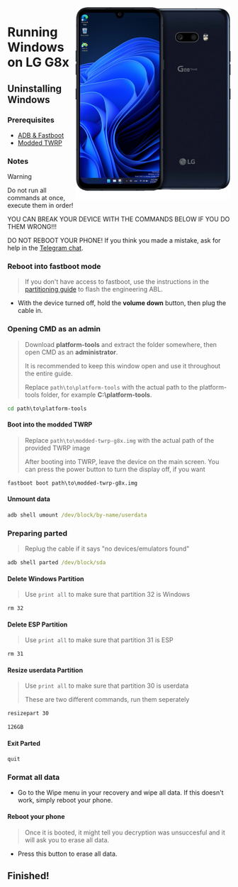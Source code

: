 <img align="right" src="https://github.com/n00b69/woa-mh2lm/blob/main/mh2lm.png" width="350" alt="Windows 11 running on mh2lm">

# Running Windows on LG G8x

## Uninstalling Windows 

### Prerequisites
- [ADB & Fastboot](https://developer.android.com/studio/releases/platform-tools) 
  
- [Modded TWRP](https://github.com/n00b69/woa-mh2lm/releases/download/Recoveries/Modded-twrp-g8x.img) 

### Notes
> [!WARNING]
> 
> Do not run all commands at once, execute them in order!
>
> YOU CAN BREAK YOUR DEVICE WITH THE COMMANDS BELOW IF YOU DO THEM WRONG!!!
>
> DO NOT REBOOT YOUR PHONE! If you think you made a mistake, ask for help in the [Telegram chat](https://t.me/woahelperchat). 

### Reboot into fastboot mode
> If you don't have access to fastboot, use the instructions in the [partitioning guide](1-partition.md) to flash the engineering ABL.
- With the device turned off, hold the **volume down** button, then plug the cable in.

### Opening CMD as an admin
> Download **platform-tools** and extract the folder somewhere, then open CMD as an **administrator**.
>
> It is recommended to keep this window open and use it throughout the entire guide.
> 
> Replace `path\to\platform-tools` with the actual path to the platform-tools folder, for example **C:\platform-tools**.
```cmd
cd path\to\platform-tools
``` 

#### Boot into the modded TWRP
> Replace `path\to\modded-twrp-g8x.img` with the actual path of the provided TWRP image
>
> After booting into TWRP, leave the device on the main screen. You can press the power button to turn the display off, if you want
```cmd
fastboot boot path\to\modded-twrp-g8x.img
``` 

#### Unmount data
```cmd
adb shell umount /dev/block/by-name/userdata
```

### Preparing parted
> Replug the cable if it says "no devices/emulators found"
```cmd
adb shell parted /dev/block/sda
``` 

#### Delete Windows Partition
> Use `print all` to make sure that partition 32 is Windows
```cmd
rm 32
``` 

#### Delete ESP Partition
> Use `print all` to make sure that partition 31 is ESP
```cmd
rm 31
``` 

#### Resize userdata Partition
> Use `print all` to make sure that partition 30 is userdata
>
> These are two different commands, run them seperately
```cmd
resizepart 30
```
```cmd
126GB
``` 

#### Exit Parted
```cmd
quit
``` 

### Format all data
- Go to the Wipe menu in your recovery and wipe all data. If this doesn't work, simply reboot your phone.

#### Reboot your phone
> Once it is booted, it might tell you decryption was unsuccesful and it will ask you to erase all data.
- Press this button to erase all data.

## Finished!
























